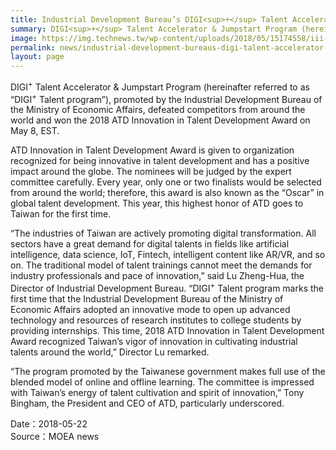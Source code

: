 ```yaml
---
title: Industrial Development Bureau’s DIGI<sup>+</sup> Talent Accelerator & Jumpstart Program Won the 2018 ATD Innovation in Talent Development Award
summary: DIGI<sup>+</sup> Talent Accelerator & Jumpstart Program (hereinafter referred to as “DIGI<sup>+</sup> Talent program”)
image: https://img.technews.tw/wp-content/uploads/2018/05/15174558/iii-digitalent-plan-atd-2018-624x387.jpeg
permalink: news/industrial-development-bureaus-digi-talent-accelerator-jumpstart-program-won-the-2018-atd-innovation-in-talent-development-award/
layout: page
---
```

DIGI<sup>+</sup> Talent Accelerator & Jumpstart Program (hereinafter referred to as “DIGI<sup>+</sup> Talent program”), promoted by the Industrial Development Bureau of the Ministry of Economic Affairs, defeated competitors from around the world and won the 2018 ATD Innovation in Talent Development Award on May 8, EST.

ATD Innovation in Talent Development Award is given to organization recognized for being innovative in talent development and has a positive impact around the globe. The nominees will be judged by the expert committee carefully. Every year, only one or two finalists would be selected from around the world; therefore, this award is also known as the “Oscar” in global talent development. This year, this highest honor of ATD goes to Taiwan for the first time.

“The industries of Taiwan are actively promoting digital transformation. All sectors have a great demand for digital talents in fields like artificial intelligence, data science, IoT, Fintech, intelligent content like AR/VR, and so on. The traditional model of talent trainings cannot meet the demands for industry professionals and pace of innovation,” said Lu Zheng-Hua, the Director of Industrial Development Bureau. “DIGI<sup>+</sup> Talent program marks the first time that the Industrial Development Bureau of the Ministry of Economic Affairs adopted an innovative mode to open up advanced technology and resources of research institutes to college students by providing internships. This time, 2018 ATD Innovation in Talent Development Award recognized Taiwan’s vigor of innovation in cultivating industrial talents around the world,” Director Lu remarked.

“The program promoted by the Taiwanese government makes full use of the blended model of online and offline learning. The committee is impressed with Taiwan’s energy of talent cultivation and spirit of innovation,” Tony Bingham, the President and CEO of ATD, particularly underscored.

Date：2018-05-22
<br/>
Source：MOEA news

